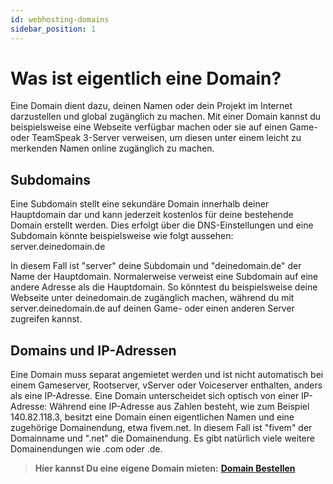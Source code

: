 ```yaml
---
id: webhosting-domains
sidebar_position: 1
---
```


Was ist eigentlich eine Domain? 
================================

Eine Domain dient dazu, deinen Namen oder dein Projekt im Internet darzustellen und global zugänglich zu machen. Mit einer Domain kannst du beispielsweise eine Webseite verfügbar machen oder sie auf einen Game- oder TeamSpeak 3-Server verweisen, um diesen unter einem leicht zu merkenden Namen online zugänglich zu machen.

Subdomains 
-----------

Eine Subdomain stellt eine sekundäre Domain innerhalb deiner Hauptdomain dar und kann jederzeit kostenlos für deine bestehende Domain erstellt werden. Dies erfolgt über die DNS-Einstellungen und eine Subdomain könnte beispielsweise wie folgt aussehen: server.deinedomain.de

In diesem Fall ist "server" deine Subdomain und "deinedomain.de" der Name der Hauptdomain. Normalerweise verweist eine Subdomain auf eine andere Adresse als die Hauptdomain. So könntest du beispielsweise deine Webseite unter deinedomain.de zugänglich machen, während du mit server.deinedomain.de auf deinen Game- oder einen anderen Server zugreifen kannst.

Domains und IP-Adressen 
------------------------

Eine Domain muss separat angemietet werden und ist nicht automatisch bei einem Gameserver, Rootserver, vServer oder Voiceserver enthalten, anders als eine IP-Adresse. Eine Domain unterscheidet sich optisch von einer IP-Adresse: Während eine IP-Adresse aus Zahlen besteht, wie zum Beispiel 140.82.118.3, besitzt eine Domain einen eigentlichen Namen und eine zugehörige Domainendung, etwa fivem.net. In diesem Fall ist "fivem" der Domainname und ".net" die Domainendung. Es gibt natürlich viele weitere Domainendungen wie .com oder .de.

> **Hier kannst Du eine eigene Domain mieten:** [**Domain Bestellen**](https://native-servers.com/customer/cart.php?a=add&domain=register)